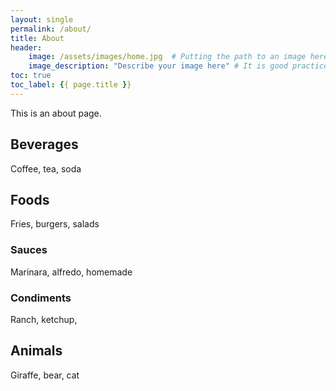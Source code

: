 ```yaml
---
layout: single
permalink: /about/
title: About
header:
    image: /assets/images/home.jpg  # Putting the path to an image here will replace the header image.
    image_description: "Describe your image here" # It is good practice to include an image desription as alt text.
toc: true
toc_label: {{ page.title }}
---
```


This is an about page.

## Beverages
Coffee, tea, soda

## Foods
Fries, burgers, salads

### Sauces
Marinara, alfredo, homemade

### Condiments
Ranch, ketchup, 

## Animals
Giraffe, bear, cat